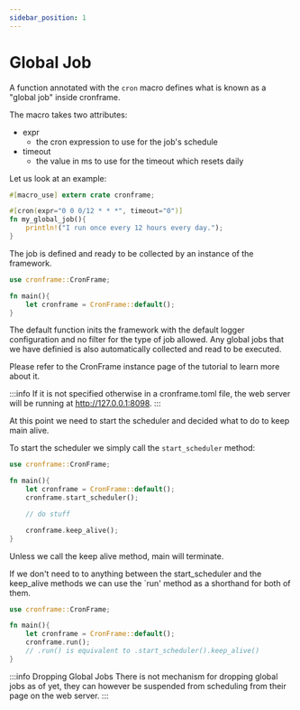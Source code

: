 ```yaml
---
sidebar_position: 1
---
```


# Global Job

A function annotated with the `cron` macro defines what is known as a "global job" inside cronframe.

The macro takes two attributes:
- expr
    - the cron expression to use for the job's schedule
- timeout
    - the value in ms to use for the timeout which resets daily

Let us look at an example:
```rust
#[macro_use] extern crate cronframe;

#[cron(expr="0 0 0/12 * * *", timeout="0")]
fn my_global_job(){
    println!("I run once every 12 hours every day.");
}
```

The job is defined and ready to be collected by an instance of the framework.
```rust
use cronframe::CronFrame;

fn main(){
    let cronframe = CronFrame::default();
}
```

The default function inits the framework with the default logger configuration and no filter for the type of job allowed. Any global jobs that we have definied is also automatically collected and read to be executed.

Please refer to the CronFrame instance page of the tutorial to learn more about it.

:::info
If it is not specified otherwise in a cronframe.toml file, the web server will be running at http://127.0.0.1:8098.
:::

At this point we need to start the scheduler and decided what to do to keep main alive.

To start the scheduler we simply call the `start_scheduler` method:

```rust
use cronframe::CronFrame;

fn main(){
    let cronframe = CronFrame::default();
    cronframe.start_scheduler();

    // do stuff

    cronframe.keep_alive();
}
```
Unless we call the keep alive method, main will terminate.

If we don't need to to anything between the start_scheduler and the keep_alive methods we can use the `run' method as a shorthand for both of them.

```rust
use cronframe::CronFrame;

fn main(){
    let cronframe = CronFrame::default();
    cronframe.run(); 
    // .run() is equivalent to .start_scheduler().keep_alive()
}
```

:::info Dropping Global Jobs
There is not mechanism for dropping global jobs as of yet, they can however be suspended from scheduling from their page on the web server.
:::